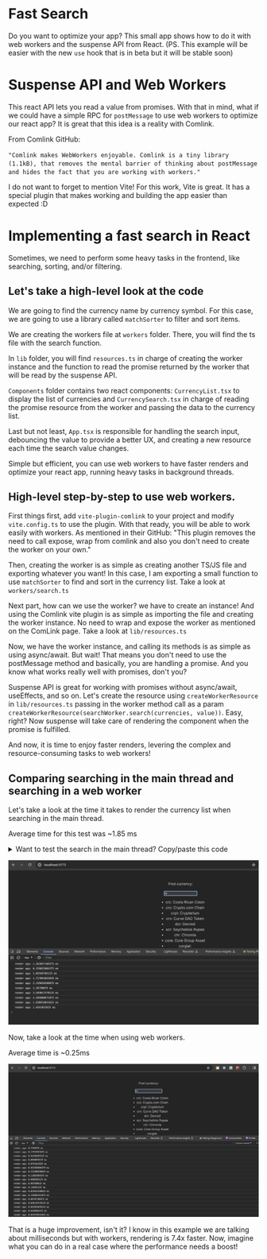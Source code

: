 # Fast Search

Do you want to optimize your app? This small app shows how to do it with web workers and the suspense API from React.
(PS. This example will be easier with the new `use` hook that is in beta but it will be stable soon)

# Suspense API and Web Workers

This react API lets you read a value from promises. With that in mind, what if we could have a simple RPC for `postMessage` to use web workers to optimize our react app? It is great that this idea is a reality with Comlink.

From Comlink GitHub:

`"Comlink makes WebWorkers enjoyable. Comlink is a tiny library (1.1kB), that removes the mental barrier of thinking about postMessage and hides the fact that you are working with workers."`

I do not want to forget to mention Vite! For this work, Vite is great. It has a special plugin that makes working and building the app easier than expected :D

# Implementing a fast search in React

Sometimes, we need to perform some heavy tasks in the frontend, like searching, sorting, and/or filtering.

## Let's take a high-level look at the code

We are going to find the currency name by currency symbol. For this case, we are going to use a library called `matchSorter` to filter and sort items. 

We are creating the workers file at `workers` folder. There, you will find the ts file with the search function.

In `lib` folder, you will find `resources.ts` in charge of creating the worker instance and the function to read the promise returned by the worker that will be read by the suspense API.

`Components` folder contains two react components: `CurrencyList.tsx` to display the list of currencies and `CurrencySearch.tsx` in charge of reading the promise resource from the worker and passing the data to the currency list.

Last but not least, `App.tsx` is responsible for handling the search input, debouncing the value to provide a better UX, and creating a new resource each time the search value changes.

Simple but efficient, you can use web workers to have faster renders and optimize your react app, running heavy tasks in background threads.

## High-level step-by-step to use web workers.

First things first, add `vite-plugin-comlink` to your project and modify `vite.config.ts` to use the plugin. With that ready, you will be able to work easily with workers. As mentioned in their GitHub: "This plugin removes the need to call expose, wrap from comlink and also you don't need to create the worker on your own."

Then, creating the worker is as simple as creating another TS/JS file and exporting whatever you want! In this case, I am exporting a small function to use `matchSorter` to find and sort in the currency list. Take a look at `workers/search.ts`

Next part, how can we use the worker? we have to create an instance! And using the Comlink vite plugin is as simple as importing the file and creating the worker instance. No need to wrap and expose the worker as mentioned on the ComLink page. Take a look at `lib/resources.ts`

Now, we have the worker instance, and calling its methods is as simple as using async/await. But wait! That means you don't need to use the postMessage method and basically, you are handling a promise. And you know what works really well with promises, don't you?

Suspense API is great for working with promises without async/await, useEffects, and so on. Let's create the resource using `createWorkerResource` in `lib/resources.ts` passing in the worker method call as a param `createWorkerResource(searchWorker.search(currencies, value))`. Easy, right? Now suspense will take care of rendering the component when the promise is fulfilled.

And now, it is time to enjoy faster renders, levering the complex and resource-consuming tasks to web workers!


## Comparing searching in the main thread and searching in a web worker

Let's take a look at the time it takes to render the currency list when searching in the main thread.

Average time for this test was ~1.85 ms

<details>
<summary>Want to test the search in the main thread? Copy/paste this code</summary>

```
function CurrencyList({ list }: { list: [string, string][] }) {
  return (
    <ul>
      {list.map(([symbol, name]) => (
        <li key={symbol + name}>
          {symbol}: {name}
        </li>
      ))}
    </ul>
  );
}

function App() {
  console.time("render app");
  const [value, setValue] = useState("");

  const debounced = useDebouncedCallback((value: string) => {
    setValue(value);
  }, 0);

  const list = matchSorter(currencies, value, { keys: ["0"] });

  const UI = (
    <div>
      <p>Find currency:</p>
      <input defaultValue={""} onChange={(e) => debounced(e.target.value)} />
      <CurrencyList list={list} />
    </div>
  );
  console.timeEnd("render app");

  return UI;
}
```
</details>


![Main Thread](main-thread.png)


Now, take a look at the time when using web workers.

Average time is ~0.25ms

![Web Worker](web-worker.png)


That is a huge improvement, isn't it? I know in this example we are talking about milliseconds but with workers, rendering is 7.4x faster. Now, imagine what you can do in a real case where the performance needs a boost!